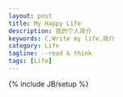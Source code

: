 ```yaml
---
layout: post
title: My Happy Life
description: 我的个人简介
keywords: C,Write my life,简介
category: Life
tagline: --read & think
tags: [Life]
---
```

{% include JB/setup %}

<script src="https://gist.github.com/Jing0/11403586.js"></script>